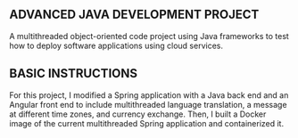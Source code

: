 ## ADVANCED JAVA DEVELOPMENT PROJECT
A multithreaded object-oriented code project using Java frameworks to test how to deploy software applications using cloud services.

## BASIC INSTRUCTIONS
For this project, I modified a Spring application with a Java back end and an Angular front end to include multithreaded language translation, a message at different time zones, and currency exchange. Then, I built a Docker image of the current multithreaded Spring application and containerized it.
